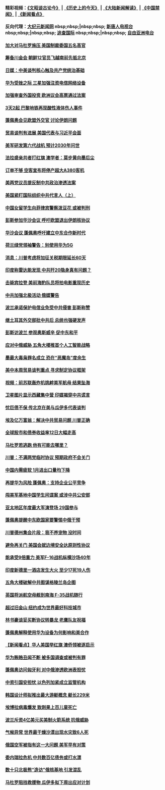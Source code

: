 #### 精彩视频：[《文昭谈古论今》](http://95.179.137.68/wenzhao) | [《历史上的今天》](http://95.179.137.68/today-in-history) | [《大陆新闻解读》](http://95.179.137.68/ntdtv-comedy) | [《中国禁闻》](http://95.179.137.68/ntdtv-news) | [《新闻看点》](http://95.179.137.68/news-insight) 

 #### 反向代理：[大纪元新闻网](http://95.179.137.68:10080/) nbsp;nbsp;|nbsp;nbsp; [新唐人电视台](http://95.179.137.68:8000/) nbsp;nbsp;|nbsp;nbsp; [追查国际](http://95.179.137.68:10010/) nbsp;nbsp;|nbsp;nbsp; [自由亚洲电台](http://95.179.137.68:9800/)

#### [加大对马杜罗施压 美国制裁委国五名高官](../pages/nsc418/n11048312.md?t=02161314) 

#### [筹备川金会 朝鲜12官员飞越南前先抵北京](../pages/nsc418/n11048304.md?t=02161314) 

#### [日媒：中美谈判核心触及共产党统治基础](../pages/nsc418/n11048165.md?t=02161314) 

#### [华为受挫之际 三星加强注资电信网络设备](../pages/nsc418/n11047783.md?t=02161314) 

#### [加强审查外国投资 欧洲议会高票通过法案](../pages/nsc418/n11048074.md?t=02161314) 

#### [3天2起 巴黎地铁再现酸性液体伤人事件](../pages/nsc418/n11047974.md?t=02161314) 

#### [蓬佩奥会见欧盟外交官 讨论伊朗问题](../pages/nsc418/n11047592.md?t=02161314) 

#### [贸易谈判有进展 美国代表与习近平会面](../pages/nsc418/n11046943.md?t=02161314) 

#### [美军研发第六代战机 预计2030年问世](../pages/nsc418/n11046853.md?t=02161314) 

#### [法拉盛亲共者打红旗 澳学者：莫步黄向墨后尘](../pages/nsc418/n11044321.md?t=02161314) 

#### [订单不够 空客宣布将停产超大A380客机](../pages/nsc418/n11045504.md?t=02161314) 

#### [美两党议员提反制中共政治渗透法案](../pages/nsc418/n11045351.md?t=02161314) 

#### [美国紧盯国际组织中共代言人（上）](../pages/nsc418/n11042844.md?t=02161314) 

#### [中国女留学生向菲律宾警察泼豆花 或被判刑](../pages/nsc418/n11045199.md?t=02161314) 

#### [彭斯参加华沙会议 呼吁欧盟退出伊朗核协议](../pages/nsc418/n11045031.md?t=02161314) 

#### [华沙会议 蓬佩奥呼吁建立中东合作新时代](../pages/nsc418/n11044317.md?t=02161314) 

#### [荷兰绿党领袖警告：别使用华为5G](../pages/nsc418/n11042653.md?t=02161314) 

#### [消息：川普考虑将加征关税期限延长60天](../pages/nsc418/n11044512.md?t=02161314) 

#### [印度称雷达能发现 中共歼20隐身真有问题？](../pages/nsc418/n11044278.md?t=02161314) 

#### [击毙宾拉登 美前海豹队员将拍电影重现历史](../pages/nsc418/n11043977.md?t=02161314) 

#### [中共加强北极活动 俄媒警告](../pages/nsc418/n11042829.md?t=02161314) 

#### [波兰承诺保护电信业免受中共侵害 彭斯称赞](../pages/nsc418/n11042705.md?t=02161314) 

#### [继土耳其外交部批中共后 总统也强硬发声](../pages/nsc418/n11042777.md?t=02161314) 

#### [彭斯访波兰 参观奥斯威辛 促中东和平](../pages/nsc418/n11042477.md?t=02161314) 

#### [应对中俄威胁 五角大楼推首个人工智能战略](../pages/nsc418/n11042470.md?t=02161314) 

#### [墨最大毒枭罪名成立 恐在“恶魔岛”度余生](../pages/nsc418/n11042258.md?t=02161314) 

#### [美中本周贸易谈判重点 寻求制定协议框架](../pages/nsc418/n11041912.md?t=02161314) 

#### [视频：前苏联轰炸机挑衅美军航母 结果坠海](../pages/nsc418/n11041810.md?t=02161314) 

#### [卫星图片显示西藏集中营 印媒揭穿中共谎言](../pages/nsc418/n11041664.md?t=02161314) 

#### [忧巨债不保 传北京在美与瓜伊多代表谈判](../pages/nsc418/n11040772.md?t=02161314) 

#### [埃及亿万富翁：解决中共贸易问题 川普正确](../pages/nsc418/n11040351.md?t=02161314) 

#### [全球股市和债券收益率12日大幅走高](../pages/nsc418/n11040548.md?t=02161314) 

#### [马杜罗若逃跑 他有可能去哪里？](../pages/nsc418/n11040502.md?t=02161314) 

#### [川普：不满两党临时协议 预期政府不会关门](../pages/nsc418/n11040382.md?t=02161314) 

#### [中国内需疲软 1月进出口量均下降](../pages/nsc418/n11040021.md?t=02161314) 

#### [再提华为风险 蓬佩奥：支持企业公平竞争](../pages/nsc418/n11040198.md?t=02161314) 

#### [闯美军基地中国学生间谍案 或涉中共公安部](../pages/nsc418/n11040083.md?t=02161314) 

#### [亚太地区年度最大军演登场 29国参与](../pages/nsc418/n11039999.md?t=02161314) 

#### [蓬佩奥提醒中东欧国家要警惕中俄干预](../pages/nsc418/n11039745.md?t=02161314) 

#### [川普德州集会片段：我不养宠物 没时间](../pages/nsc418/n11039218.md?t=02161314) 

#### [避免再关门 美国会就边境安全达原则性协议](../pages/nsc418/n11039556.md?t=02161314) 

#### [能承受9倍重力 美军F-16战机纵横沙场40年](../pages/nsc418/n11039432.md?t=02161314) 

#### [印度新德里一酒店发生大火 至少17死19人伤](../pages/nsc418/n11039502.md?t=02161314) 

#### [五角大楼破解中共图谋格陵兰岛企图](../pages/nsc418/n11038368.md?t=02161314) 

#### [英国将派航空母舰到南海 F-35战机随行](../pages/nsc418/n11039035.md?t=02161314) 

#### [超过旧金山 纽约成为世界最好科技城市](../pages/nsc418/n11038537.md?t=02161314) 

#### [林书豪谈妥买断协议转暴龙 老鹰队友祝福](../pages/nsc418/n11038662.md?t=02161314) 

#### [蓬佩奥解释使用华为设备为何影响和美合作](../pages/nsc418/n11038282.md?t=02161314) 

#### [【新闻看点】华人美国举红旗 澳侨领被逐启示](../pages/nsc418/n11038210.md?t=02161314) 

#### [华为贿赂丑闻不断 被多国调查或被判有罪](../pages/nsc418/n11038028.md?t=02161314) 

#### [蓬佩奥访问匈牙利 对中俄渗透欧洲表担忧](../pages/nsc418/n11038057.md?t=02161314) 

#### [中资引国安担忧 以色列加紧成立监管机构](../pages/nsc418/n11037999.md?t=02161314) 

#### [韩国设计师拟推出最大游艇概念 艇长229米](../pages/nsc418/n11037905.md?t=02161314) 

#### [埃博拉病毒爆发 致刚果上百儿童死亡](../pages/nsc418/n11037661.md?t=02161314) 

#### [波兰斥资4亿美元买美制火箭系统 抗俄威胁](../pages/nsc418/n11036936.md?t=02161314) 

#### [气候异常 世界最干燥沙漠出现水灾致6人死](../pages/nsc418/n11037220.md?t=02161314) 

#### [俄国空军被指有这一大问题 美军早有对策](../pages/nsc418/n11036963.md?t=02161314) 

#### [委内瑞拉危机 中共数百亿债务或打水漂](../pages/nsc418/n11036297.md?t=02161314) 

#### [数十只北极熊“造访”俄核基地 引发混乱](../pages/nsc418/n11036150.md?t=02161314) 

#### [马杜罗阻挡救援物 瓜伊多拟下周出应对计划](../pages/nsc418/n11035966.md?t=02161314) 

